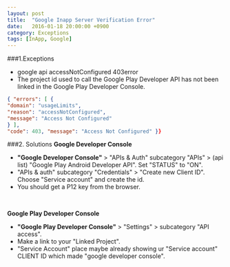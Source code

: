 ```yaml
---
layout: post
title:  "Google Inapp Server Verification Error"
date:   2016-01-18 20:00:00 +0900
category: Exceptions
tags: [InApp, Google]
---
```


###1.Exceptions
- google api accessNotConfigured 403error
- The project id used to call the Google Play Developer API has not been linked in the Google Play Developer Console.

``` json
{ "errors": [ {
"domain": "usageLimits",
"reason": "accessNotConfigured",
"message": "Access Not Configured"
} ],
"code": 403, "message": "Access Not Configured" }}
```


###2. Solutions
**Google Developer Console**

*   **"Google Developer Console"** > "APIs & Auth" subcategory "APIs" > (api list) "Google Play Android Developer API". Set "STATUS" to "ON".
*   "APIs & auth" subcategory "Credentials" > "Create new Client ID". Choose "Service account" and create the id.
*   You should get a P12 key from the browser.  

<br/>

**Google Play Developer Console**

* **"Google Play Developer Console"** > "Settings" > subcategory "API access".
* Make a link to your "Linked Project".
* "Service Account" place maybe already showing ur "Service account" CLIENT ID which made "google developer console".
